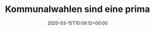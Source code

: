---
retweeted: false
source: <a href="http://www.samruston.co.uk" rel="nofollow">Flamingo for Android</a>
entities:
  hashtags: []
  symbols: []
  user_mentions: []
  urls: []
display_text_range:
- '0'
- '191'
favorite_count: '2'
id_str: '1239131525993705472'
truncated: false
retweet_count: '0'
id: '1239131525993705472'
created_at: Sun Mar 15 10:09:12 +0000 2020
favorited: false
full_text: Kommunalwahlen sind eine prima Gelegenheit dafür, sich den Zustand öffentlicher
  Infrastruktur wie Schulen oder Bürgerhäuser anzuschauen und dann auf dem Wahlzettel
  direktes Feedback zu geben.
lang: de
tags:
- pesos:twitter
date: '2020-03-15T10:09:12+00:00'
src: https://twitter.com/bascht/status/1239131525993705472
original_url: https://twitter.com/bascht/status/1239131525993705472
type: twitter_tweet
text: Kommunalwahlen sind eine prima Gelegenheit dafür, sich den Zustand öffentlicher
  Infrastruktur wie Schulen oder Bürgerhäuser anzuschauen und dann auf dem Wahlzettel
  direktes Feedback zu geben.
title: 'Kommunalwahlen sind eine prima '

---
